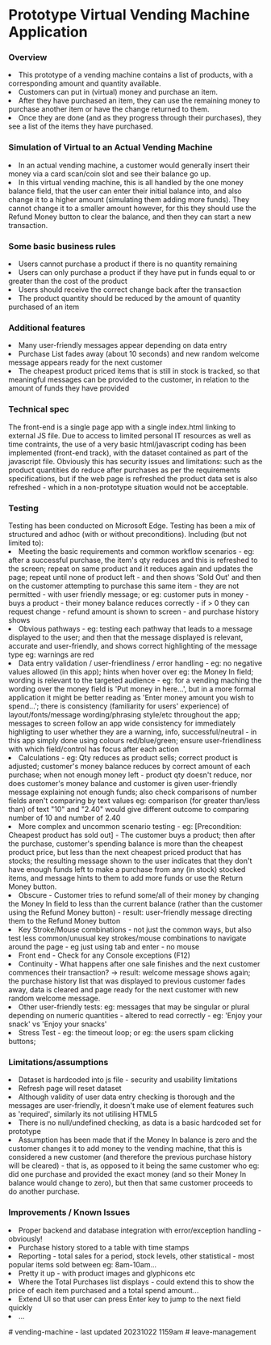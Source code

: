 <h1>Prototype Virtual Vending Machine Application</h1>

<h3>Overview</h3>
<li>This prototype of a vending machine contains a list of products, with a corresponding amount and quantity available.</li>
<li>Customers can put in (virtual) money and purchase an item.</li>  
<li>After they have purchased an item, they can use the remaining money to purchase another item or have the change returned to them.</li>
<li>Once they are done (and as they progress through their purchases), they see a list of the items they have purchased.</li>

<h3>Simulation of Virtual to an Actual Vending Machine</h3>
<li>In an actual vending machine, a customer would generally insert their money via a card scan/coin slot and see their balance go up.</li> 
<li>In this virtual vending machine, this is all handled by the one money balance field, that the user can enter their initial balance into, and also change it to a higher amount (simulating them adding more funds).  They cannot change it to a smaller amount however, for this they should use the Refund Money button to clear the balance, and then they can start a new transaction.</li>

<h3>Some basic business rules</h3>
<li>Users cannot purchase a product if there is no quantity remaining</li>
<li>Users can only purchase a product if they have put in funds equal to or greater than the cost of the product</li>
<li>Users should receive the correct change back after the transaction</li>
<li>The product quantity should be reduced by the amount of quantity purchased of an item</li>

<h3>Additional features</h3>
<li>Many user-friendly messages appear depending on data entry</li>
<li>Purchase List fades away (about 10 seconds) and new random welcome message appears ready for the next customer</li>
<li>The cheapest product priced items that is still in stock is tracked, so that meaningful messages can be provided to the customer, in relation to the amount of funds they have provided</li>

<h3>Technical spec</h3> 
The front-end is a single page app with a single index.html linking to external JS file. Due to access to limited personal IT resources as well as time contraints, the use of a very basic html/javascript coding has been implemented (front-end track), with the dataset contained as part of the javascript file. Obviously this has security issues and limitations: such as the product quantities do reduce after purchases as per the requirements specifications, but if the web page is refreshed the product data set is also refreshed - which in a non-prototype situation would not be acceptable.  
    
<h3>Testing</h3>
Testing has been conducted on Microsoft Edge. Testing has been a mix of structured and adhoc (with or without preconditions). Including (but not limited to):
<li>Meeting the basic requirements and common workflow scenarios - eg: after a successful purchase, the item's qty reduces and this is refreshed to the screen; repeat on same product and it reduces again and updates the page; repeat until none of product left - and then shows 'Sold Out' and then on the customer attempting to purchase this same item - they are not permitted - with user friendly message; or eg: customer puts in money - buys a product - their money balance reduces correctly - if > 0 they can request change - refund amount is shown to screen - and purchase history shows</li> 
<li>Obvious pathways - eg: testing each pathway that leads to a message displayed to the user; and then that the message displayed is relevant, accurate and user-friendly, and shows correct highlighting of the message type eg: warnings are red</li>
<li>Data entry validation / user-friendliness / error handling - eg: no negative values allowed (in this app); hints when hover over eg: the Money In field; wording is relevant to the targeted audience - eg: for a vending maching the wording over the money field is 'Put money in here...', but in a more formal application it might be better reading as 'Enter money amount you wish to spend...'; there is consistency (familiarity for users' experience) of layout/fonts/message wording/phrasing style/etc throughout the app; messages to screen follow an app wide consistency for immediately highligting to user whether they are a warning, info, successful/neutral - in this app simply done using colours red/blue/green; ensure user-friendliness with which field/control has focus after each action </li>
<li>Calculations - eg: Qty reduces as product sells; correct product is adjusted; customer's money balance reduces by correct amount of each purchase; when not enough money left - product qty doesn't reduce, nor does customer's money balance and customer is given user-friendly message explaining not enough funds; also check comparisons of number fields aren't comparing by text values eg: comparison (for greater than/less than) of text "10" and "2.40" would give different outcome to comparing number of 10 and number of 2.40 </li> 
<li>More complex and uncommon scenario testing - eg: [Precondition: Cheapest product has sold out] - The customer buys a product; then after the purchase, customer's spending balance is more than the cheapest product price, but less than the next cheapest priced product that has stocks; the resulting message shown to the user indicates that they don't have enough funds left to make a purchase from any (in stock) stocked items, and message hints to them to add more funds or use the Return Money button.</li>
<li>Obscure - Customer tries to refund some/all of their money by changing the Money In field to less than the current balance (rather than the customer using the  Refund Money button) - result: user-friendly message directing them to the Refund Money button</li>
<li> Key Stroke/Mouse combinations - not just the common ways, but also test less common/unusual key strokes/mouse combinations to navigate around the page - eg just using tab and enter - no mouse</li>
<li>Front end - Check for any Console exceptions (F12)</li>
<li>Continuity - What happens after one sale finishes and the next customer commences their transaction? -> result: welcome message shows again; the purchase history list that was displayed to previous customer fades away, data is cleared and page ready for the next customer with new random welcome message.</li>
<li>Other user-friendly tests: eg: messages that may be singular or plural depending on numeric quantities - altered to read correctly - eg:  'Enjoy your snack' vs 'Enjoy your snacks'</li>
<li>Stress Test - eg: the timeout loop; or eg: the users spam clicking buttons; </li>
</ul>

<h3>Limitations/assumptions</h3>
<li>Dataset is hardcoded into js file - security and usability limitations</li>
<li>Refresh page will reset dataset</li>
<li>Although validity of user data entry checking is thorough and the messages are user-friendly, it doesn't make use of element features such as 'required', similarly its not utilising HTML5</li> 
<li>There is no null/undefined checking, as data is a basic hardcoded set for prototype</li>
<li>Assumption has been made that if the Money In balance is zero and the customer changes it to add money to the vending machine, that this is considered a new customer (and therefore the previous purchase history will be cleared) - that is, as opposed to it being the same customer who eg: did one purchase and provided the exact money (and so their Money In balance would change to zero), but then that same customer proceeds to do another purchase. </li>

 <h3>Improvements / Known Issues</h3>
 <li>Proper backend and database integration with error/exception handling - obviously!</li>
 <li>Purchase history stored to a table with time stamps</li>
 <li>Reporting - total sales for a period, stock levels, other statistical - most popular items sold between eg: 8am-10am...</li> 
 <li>Pretty it up - with product images and glyphicons etc</li>
 <li>Where the Total Purchases list displays - could extend this to show the price of each item purchased and a total spend amount...</li>
 <li>Extend UI so that user can press Enter key to jump to the next field quickly</li>
 <li> ...</li>



#   v e n d i n g - m a c h i n e   -   l a s t   u p d a t e d   2 0 2 3 1 0 2 2   1 1 5 9 a m    
 #   l e a v e - m a n a g e m e n t  
 